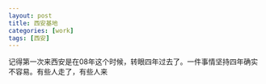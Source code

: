 ```yaml
---
layout: post
title: 西安基地
categories: [work]
tags: [西安]
---
```


记得第一次来西安是在08年这个时候，转眼四年过去了。一件事情坚持四年确实不容易。有些人走了，有些人来









